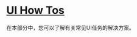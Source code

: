 # [UI How Tos](https://docs.unity3d.com/Packages/com.unity.ugui@1.0/manual/UIHowTos.html)
在本部分中，您可以了解有关常见UI任务的解决方案。